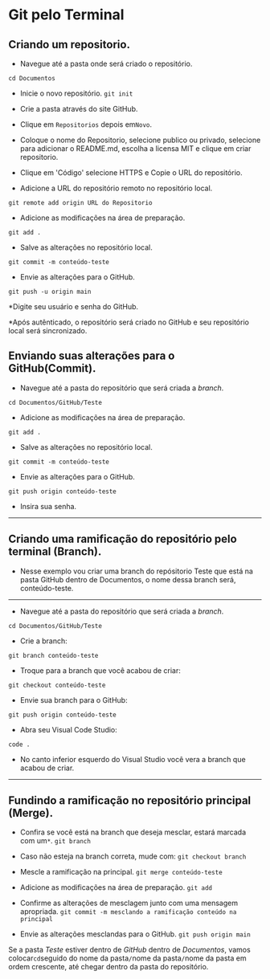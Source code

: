 # Git pelo Terminal

## Criando um repositorio.
* Navegue até a pasta onde será criado o repositório.

`cd Documentos`

* Inicie o novo repositório.
`git init`

* Crie a pasta através do site GitHub.

* Clique em `Repositorios` depois em`Novo`.

* Coloque o nome do Repositorio, selecione publico ou privado, selecione para adicionar o README.md, escolha a licensa MIT e clique em criar repositorio.

* Clique em 'Código' selecione HTTPS e Copie o URL do repositório.

* Adicione a URL do repositório remoto no repositório local.

`git remote add origin URL do Repositorio`

* Adicione as modificações na área de preparação.

`git add .`

* Salve as alterações no repositório local.

`git commit -m conteúdo-teste`

* Envie as alterações para o GitHub.

`git push -u origin main`

*Digite seu usuário e senha do GitHub.

*Após autênticado, o repositório será criado no GitHub e seu repositório local será sincronizado.

## Enviando suas alterações para o GitHub(Commit).
* Navegue até a pasta do repositório que será criada a *branch*.

`cd Documentos/GitHub/Teste`

* Adicione as modificações na área de preparação.

`git add .`

* Salve as alterações no repositório local.

`git commit -m conteúdo-teste`

* Envie as alterações para o GitHub.

`git push origin conteúdo-teste`

* Insira sua senha.

---
## Criando uma ramificação do repositório pelo terminal (Branch).
* Nesse exemplo vou criar uma branch do repósitorio Teste que está na pasta GitHub dentro de Documentos, o nome dessa branch será, conteúdo-teste.

---
* Navegue até a pasta do repositório que será criada a *branch*.

`cd Documentos/GitHub/Teste`

* Crie a branch:

`git branch conteúdo-teste`

* Troque para a branch que você acabou de criar:

`git checkout conteúdo-teste`

* Envie sua branch para o GitHub:

`git push origin conteúdo-teste`

* Abra seu Visual Code Studio:

`code .`

* No canto inferior esquerdo do Visual Studio você vera a branch que acabou de criar.

---

## Fundindo a ramificação no repositório principal (Merge).

* Confira se você está na branch que deseja mesclar, estará marcada com um`*`.
`git branch`

 * Caso não esteja na branch correta, mude com:
`git checkout branch`

 * Mescle a ramificação na principal.
`git merge conteúdo-teste`

* Adicione as modificações na área de preparação.
`git add ` 

* Confirme as alterações de mesclagem junto com uma mensagem apropriada.
`git commit -m mesclando a ramificação conteúdo na principal`

* Envie as alterações mesclandas para o GitHub.
`git push origin main`

Se a pasta *Teste* estiver dentro de *GitHub* dentro de *Documentos*, vamos colocar`cd`seguido do nome da pasta`/`nome da pasta`/`nome da pasta em ordem crescente, até chegar dentro da pasta do repositório.
